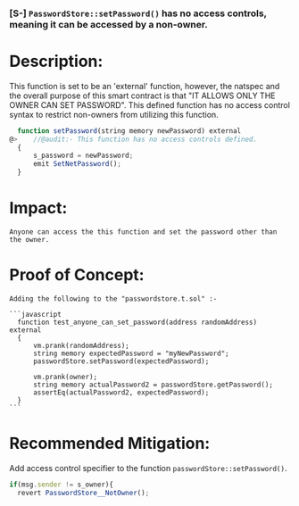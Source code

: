 ### [S-] `PasswordStore::setPassword()` has no access controls, meaning it can be accessed by a non-owner.

# Description:
  This function is set to be an 'external' function, however, the natspec and the overall purpose of this smart contract is that "IT ALLOWS ONLY THE OWNER CAN SET PASSWORD".
  This defined function has no access control syntax to restrict non-owners from utilizing this function.

  ```javascript
    function setPassword(string memory newPassword) external
@>    //@audit:- This function has no access controls defined.
    {
        s_password = newPassword;
        emit SetNetPassword();
    }
  ```
# Impact:
    Anyone can access the this function and set the password other than the owner.
  

# Proof of Concept:
    Adding the following to the "passwordstore.t.sol" :-
    
    ```javascript
      function test_anyone_can_set_password(address randomAddress) external
      {
          vm.prank(randomAddress);
          string memory expectedPassword = "myNewPassword";
          passwordStore.setPassword(expectedPassword);
  
          vm.prank(owner);
          string memory actualPassword2 = passwordStore.getPassword();
          assertEq(actualPassword2, expectedPassword);
      }
    ```

# Recommended Mitigation:
  Add access control specifier to the function `passwordStore::setPassword()`.

  ```javascript
  if(msg.sender != s_owner){
    revert PasswordStore__NotOwner();
  ```

  
